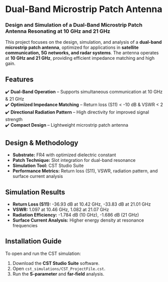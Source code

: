 # Dual-Band Microstrip Patch Antenna

### Design and Simulation of a Dual-Band Microstrip Patch Antenna Resonating at 10 GHz and 21 GHz

This project focuses on the design, simulation, and analysis of a **dual-band microstrip patch antenna**, optimized for applications in **satellite communication, 5G networks, and radar systems**. The antenna operates at **10 GHz and 21 GHz**, providing efficient impedance matching and high gain.

## Features
✔️ **Dual-Band Operation** – Supports simultaneous communication at 10 GHz & 21 GHz  
✔️ **Optimized Impedance Matching** – Return loss (S11) < -10 dB & VSWR < 2  
✔️ **Directional Radiation Pattern** – High directivity for improved signal strength  
✔️ **Compact Design** – Lightweight microstrip patch antenna  

## Design & Methodology
- **Substrate:** FR4 with optimized dielectric constant  
- **Patch Technique:** Slot integration for dual-band resonance  
- **Simulation Tool:** CST Studio Suite  
- **Performance Metrics:** Return loss (S11), VSWR, radiation pattern, and surface current analysis  

## Simulation Results
- **Return Loss (S11):** -36.93 dB at 10.42 GHz, -33.83 dB at 21.01 GHz  
- **VSWR:** 1.097 at 10.46 GHz, 1.082 at 21.07 GHz  
- **Radiation Efficiency:** -1.784 dB (10 GHz), -1.686 dB (21 GHz)  
- **Surface Current Analysis:** Higher energy density at resonance frequencies  

## Installation Guide
To open and run the CST simulation:
1. Download the **CST Studio Suite** software.
2. Open `cst_simulations/CST_ProjectFile.cst`.
3. Run the **S-parameter** and **far-field** analysis.


